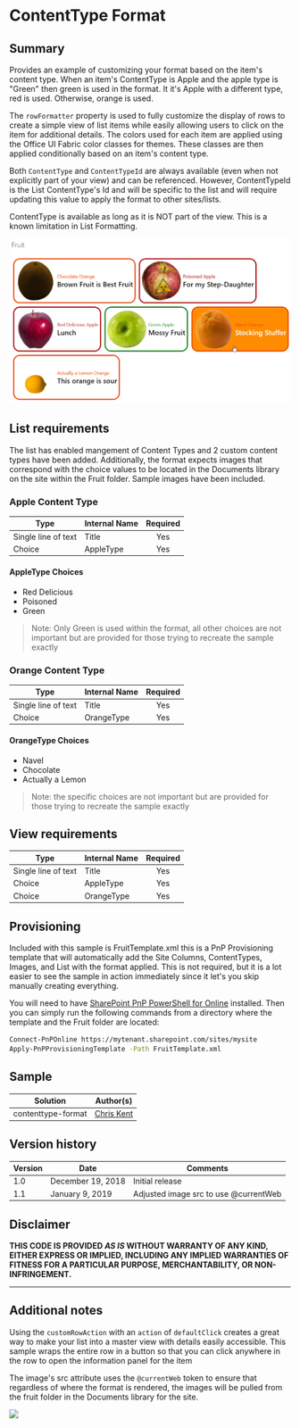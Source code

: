 # ContentType Format

## Summary
Provides an example of customizing your format based on the item's content type. When an item's ContentType is Apple and the apple type is "Green" then green is used in the format. It it's Apple with a different type, red is used. Otherwise, orange is used.

The `rowFormatter` property is used to fully customize the display of rows to create a simple view of list items while easily allowing users to click on the item for additional details. The colors used for each item are applied using the Office UI Fabric color classes for themes. These classes are then applied conditionally based on an item's content type.

Both `ContentType` and `ContentTypeId` are always available (even when not explicitly part of your view) and can be referenced. However, ContentTypeId is the List ContentType's Id and will be specific to the list and will require updating this value to apply the format to other sites/lists.

ContentType is available as long as it is NOT part of the view. This is a known limitation in List Formatting.

![Fruit](./assets/screenshot.png)

## List requirements
The list has enabled mangement of Content Types and 2 custom content types have been added. Additionally, the format expects images that correspond with the choice values to be located in the Documents library on the site within the Fruit folder. Sample images have been included.

### Apple Content Type
|Type|Internal Name|Required|
|---|---|:---:|
|Single line of text|Title|Yes|
|Choice|AppleType|Yes|

#### AppleType Choices
- Red Delicious
- Poisoned
- Green

> Note: Only Green is used within the format, all other choices are not important but are provided for those trying to recreate the sample exactly

### Orange Content Type
|Type|Internal Name|Required|
|---|---|:---:|
|Single line of text|Title|Yes|
|Choice|OrangeType|Yes|

#### OrangeType Choices
- Navel
- Chocolate
- Actually a Lemon

> Note: the specific choices are not important but are provided for those trying to recreate the sample exactly

## View requirements

|Type|Internal Name|Required|
|---|---|:---:|
|Single line of text|Title|Yes|
|Choice|AppleType|Yes|
|Choice|OrangeType|Yes|

## Provisioning
Included with this sample is FruitTemplate.xml this is a PnP Provisioning template that will automatically add the Site Columns, ContentTypes, Images, and List with the format applied. This is not required, but it is a lot easier to see the sample in action immediately since it let's you skip manually creating everything.

You will need to have [SharePoint PnP PowerShell for Online](https://docs.microsoft.com/en-us/powershell/sharepoint/sharepoint-pnp/sharepoint-pnp-cmdlets?view=sharepoint-ps) installed. Then you can simply run the following commands from a directory where the template and the Fruit folder are located:

```bash
Connect-PnPOnline https://mytenant.sharepoint.com/sites/mysite
Apply-PnPProvisioningTemplate -Path FruitTemplate.xml
```

## Sample

Solution|Author(s)
--------|---------
contenttype-format | [Chris Kent](https://twitter.com/thechriskent)

## Version history

Version|Date|Comments
-------|----|--------
1.0|December 19, 2018|Initial release
1.1|January 9, 2019|Adjusted image src to use @currentWeb

## Disclaimer
**THIS CODE IS PROVIDED *AS IS* WITHOUT WARRANTY OF ANY KIND, EITHER EXPRESS OR IMPLIED, INCLUDING ANY IMPLIED WARRANTIES OF FITNESS FOR A PARTICULAR PURPOSE, MERCHANTABILITY, OR NON-INFRINGEMENT.**

---

## Additional notes

Using the `customRowAction` with an `action` of `defaultClick` creates a great way to make your list into a master view with details easily accessible. This sample wraps the entire row in a button so that you can click anywhere in the row to open the information panel for the item

The image's src attribute uses the `@currentWeb` token to ensure that regardless of where the format is rendered, the images will be pulled from the fruit folder in the Documents library for the site.

<img src="https://pnptelemetry.azurewebsites.net/sp-dev-list-formatting/view-samples/contenttype-format" />
